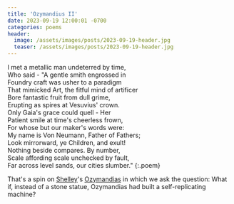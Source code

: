 ```yaml
---
title: 'Ozymandius II'
date: 2023-09-19 12:00:01 -0700
categories: poems
header:
  image: /assets/images/posts/2023-09-19-header.jpg
  teaser: /assets/images/posts/2023-09-19-header.jpg
---
```


I met a metallic man undeterred by time,<br>
Who said - "A gentle smith engrossed in<br>
Foundry craft was usher to a paradigm<br>
That mimicked Art, the fitful mind of artificer<br>
Bore fantastic fruit from dull grime,<br>
Erupting as spires at Vesuvius' crown.<br>
Only Gaia's grace could quell - Her<br>
Patient smile at time's cheerless frown,<br>
For whose but our maker's words were:<br>
My name is Von Neumann, Father of Fathers;<br>
Look mirrorward, ye Children, and exult!<br>
Nothing beside compares. By number,<br>
Scale affording scale unchecked by fault,<br>
Far across level sands, our cities slumber."
{:.poem}

That's a spin on [Shelley](https://en.wikipedia.org/wiki/Percy_Bysshe_Shelley)'s [Ozymandias](https://www.poetryfoundation.org/poems/46565/ozymandias) in which we ask the question: What if, instead of a stone statue, Ozymandias had built a self-replicating machine?
